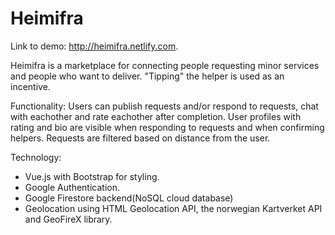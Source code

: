 # Heimifra

Link to demo: http://heimifra.netlify.com.

Heimifra is a marketplace for connecting people requesting minor services and people who want to deliver.
"Tipping" the helper is used as an incentive.

Functionality:
Users can publish requests and/or respond to requests, chat with eachother and rate eachother after completion.
User profiles with rating and bio are visible when responding to requests and when confirming helpers.
Requests are filtered based on distance from the user.

Technology:
- Vue.js with Bootstrap for styling.
- Google Authentication.
- Google Firestore backend(NoSQL cloud database)
- Geolocation using HTML Geolocation API, the norwegian Kartverket API and GeoFireX library.
